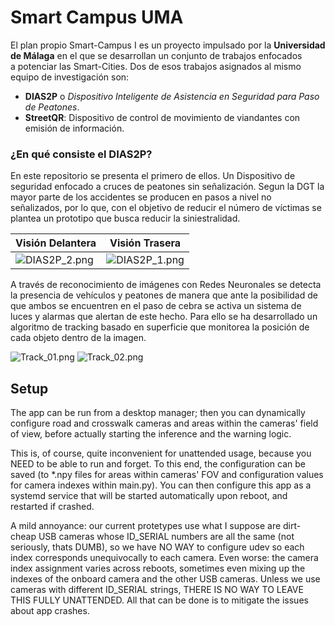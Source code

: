 # Smart Campus UMA

El plan propio Smart-Campus I es un proyecto impulsado por la **Universidad de Málaga**   en el que se desarrollan un conjunto de trabajos enfocados  
a potenciar las Smart-Cities. Dos de esos trabajos asignados al mismo equipo de investigación son:

- **DIAS2P** o *Dispositivo Inteligente de Asistencia en Seguridad para Paso de Peatones*.
- **StreetQR**: Dispositivo de control de movimiento de viandantes con emisión de información.

### ¿En qué consiste el DIAS2P?

En este repositorio se presenta el primero de ellos. Un Dispositivo de seguridad enfocado a cruces de peatones sin señalización.
Segun la DGT la mayor parte de los accidentes se producen en pasos a nivel no señalizados, por lo que, con el objetivo de reducir el número de víctimas
se plantea un prototipo que busca reducir la siniestralidad.

|  Visión Delantera  | Visión Trasera |
|---| --- |
|  ![DIAS2P_2.png](images/Design/DIAS2P_2.png) | ![DIAS2P_1.png](images/Design/DIAS2P_1.png) |



A través de reconocimiento de imágenes con Redes Neuronales se detecta la presencia de vehículos y peatones de manera que ante la posibilidad de
que ambos se encuentren en el paso de cebra se activa un sistema de luces y alarmas que alertan de este hecho. Para ello se ha desarrollado un algoritmo de
tracking basado en superficie que monitorea la posición de cada objeto dentro de la imagen.

![Track_01.png](images/Machine%20Learning/Track_01.png)
![Track_02.png](images/Machine%20Learning/Track_02.png)

## Setup

The app can be run from a desktop manager; then you can dynamically configure
road and crosswalk cameras and areas within the cameras' field of view, before
actually starting the inference and the warning logic.

This is, of course, quite inconvenient for unattended usage, because you NEED
to be able to run and forget. To this end, the configuration can be saved (to
*.npy files for areas within cameras' FOV and configuration values for camera
indexes within main.py). You can then configure this app as a systemd service
that will be started automatically upon reboot, and restarted if crashed.

A mild annoyance: our current protetypes use what I suppose are dirt-cheap USB
cameras whose ID_SERIAL numbers are all the same (not seriously, thats DUMB),
so we have NO WAY to configure udev so each index corresponds unequivocally
to each camera. Even worse: the camera index assignment varies across reboots,
sometimes even mixing up the indexes of the onboard camera and the other USB
cameras. Unless we use cameras with different ID_SERIAL strings, THERE IS NO
WAY TO LEAVE THIS FULLY UNATTENDED. All that can be done is to mitigate the
issues about app crashes.


